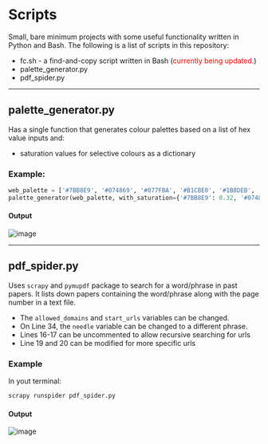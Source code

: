 # Scripts
Small, bare minimum projects with some useful functionality written in Python and Bash. The following is a list of scripts in this repository:
- fc.sh - a find-and-copy script written in Bash (<span style="color:red;">currently being updated.</span>)
- palette_generator.py
- pdf_spider.py
---
## palette_generator.py 
Has a single function that generates colour palettes based on a list of hex value inputs and:
- saturation values for selective colours as a dictionary 
### Example:
```python 
web_palette = ['#7BB8E9', '#074869', '#077FBA', '#B1CBE0', '#1B8DEB', '#9B9898', '#000000']
palette_generator(web_palette, with_saturation={'#7BB8E9': 0.32, '#074869': 0.54, '#1B8DEB': 0.16, '#9B9898': 0.7})
```
#### Output
![image](https://github.com/user-attachments/assets/23bd6174-890a-488d-bc8c-c810e25fe928)

--- 

## pdf_spider.py
Uses ```scrapy``` and ```pymupdf``` package to search for a word/phrase in past papers. It lists down papers containing the word/phrase along with the page number in a text file. 

- The ```allowed_domains``` and ```start_urls``` variables can be changed. 
- On Line 34, the ```needle``` variable can be changed to a different phrase. 
- Lines 16-17 can be uncommented to allow recursive searching for urls
- Line 19 and 20 can be modified for more specific urls

### Example
In yout terminal:
```python
scrapy runspider pdf_spider.py
```
#### Output
![image](https://github.com/user-attachments/assets/d16fdeba-57f8-41f9-a45a-eebc99fc8150)


